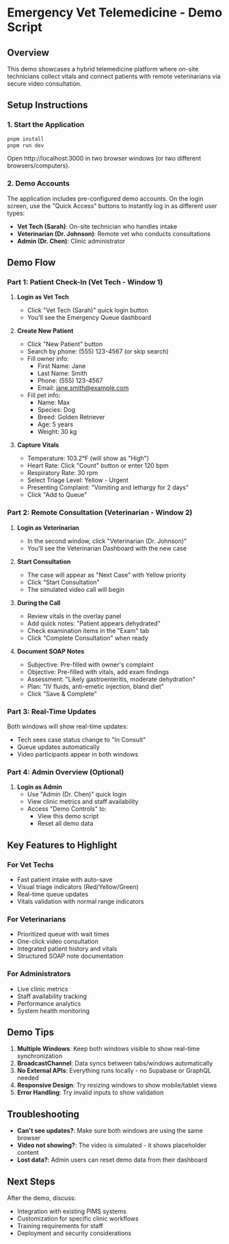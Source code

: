 # Emergency Vet Telemedicine - Demo Script

## Overview
This demo showcases a hybrid telemedicine platform where on-site technicians collect vitals and connect patients with remote veterinarians via secure video consultation.

## Setup Instructions

### 1. Start the Application
```bash
pnpm install
pnpm run dev
```
Open http://localhost:3000 in two browser windows (or two different browsers/computers).

### 2. Demo Accounts
The application includes pre-configured demo accounts. On the login screen, use the "Quick Access" buttons to instantly log in as different user types:

- **Vet Tech (Sarah)**: On-site technician who handles intake
- **Veterinarian (Dr. Johnson)**: Remote vet who conducts consultations
- **Admin (Dr. Chen)**: Clinic administrator

## Demo Flow

### Part 1: Patient Check-In (Vet Tech - Window 1)

1. **Login as Vet Tech**
   - Click "Vet Tech (Sarah)" quick login button
   - You'll see the Emergency Queue dashboard

2. **Create New Patient**
   - Click "New Patient" button
   - Search by phone: (555) 123-4567 (or skip search)
   - Fill owner info:
     - First Name: Jane
     - Last Name: Smith
     - Phone: (555) 123-4567
     - Email: jane.smith@example.com
   - Fill pet info:
     - Name: Max
     - Species: Dog
     - Breed: Golden Retriever
     - Age: 5 years
     - Weight: 30 kg

3. **Capture Vitals**
   - Temperature: 103.2°F (will show as "High")
   - Heart Rate: Click "Count" button or enter 120 bpm
   - Respiratory Rate: 30 rpm
   - Select Triage Level: Yellow - Urgent
   - Presenting Complaint: "Vomiting and lethargy for 2 days"
   - Click "Add to Queue"

### Part 2: Remote Consultation (Veterinarian - Window 2)

1. **Login as Veterinarian**
   - In the second window, click "Veterinarian (Dr. Johnson)"
   - You'll see the Veterinarian Dashboard with the new case

2. **Start Consultation**
   - The case will appear as "Next Case" with Yellow priority
   - Click "Start Consultation"
   - The simulated video call will begin

3. **During the Call**
   - Review vitals in the overlay panel
   - Add quick notes: "Patient appears dehydrated"
   - Check examination items in the "Exam" tab
   - Click "Complete Consultation" when ready

4. **Document SOAP Notes**
   - Subjective: Pre-filled with owner's complaint
   - Objective: Pre-filled with vitals, add exam findings
   - Assessment: "Likely gastroenteritis, moderate dehydration"
   - Plan: "IV fluids, anti-emetic injection, bland diet"
   - Click "Save & Complete"

### Part 3: Real-Time Updates

Both windows will show real-time updates:
- Tech sees case status change to "In Consult"
- Queue updates automatically
- Video participants appear in both windows

### Part 4: Admin Overview (Optional)

1. **Login as Admin**
   - Use "Admin (Dr. Chen)" quick login
   - View clinic metrics and staff availability
   - Access "Demo Controls" to:
     - View this demo script
     - Reset all demo data

## Key Features to Highlight

### For Vet Techs
- Fast patient intake with auto-save
- Visual triage indicators (Red/Yellow/Green)
- Real-time queue updates
- Vitals validation with normal range indicators

### For Veterinarians
- Prioritized queue with wait times
- One-click video consultation
- Integrated patient history and vitals
- Structured SOAP note documentation

### For Administrators
- Live clinic metrics
- Staff availability tracking
- Performance analytics
- System health monitoring

## Demo Tips

1. **Multiple Windows**: Keep both windows visible to show real-time synchronization
2. **BroadcastChannel**: Data syncs between tabs/windows automatically
3. **No External APIs**: Everything runs locally - no Supabase or GraphQL needed
4. **Responsive Design**: Try resizing windows to show mobile/tablet views
5. **Error Handling**: Try invalid inputs to show validation

## Troubleshooting

- **Can't see updates?**: Make sure both windows are using the same browser
- **Video not showing?**: The video is simulated - it shows placeholder content
- **Lost data?**: Admin users can reset demo data from their dashboard

## Next Steps

After the demo, discuss:
- Integration with existing PIMS systems
- Customization for specific clinic workflows
- Training requirements for staff
- Deployment and security considerations